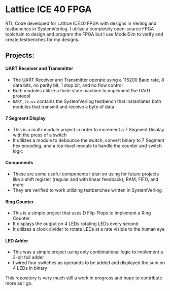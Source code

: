 # Lattice ICE 40 FPGA
RTL Code developed for Lattice ICE40 FPGA with designs in Verilog and testbenches in SystemVerilog. I utilize a completely open-source FPGA toolchain to design and program the FPGA but I use ModelSim to verify and create testbenches for my designs.

## Projects:

#### UART Receiver and Transmitter
- The UART Receiver and Transmitter operate using a 115200 Baud rate, 8 data bits, no parity bit, 1 stop bit, and no flow control
- Both modules utilize a finite state machine to implement the UART protocol 
- `UART_tb.sv` contains the SystemVerilog testbench that instantiates both modules that transmit and receive a byte of data

#### 7 Segment Display
- This is a multi-module project in order to increment a 7 Segment Display with the press of a switch
- It utilizes a module to debounce the switch, convert binary to 7 Segment hex encoding, and a top-level module to handle the counter and switch logic

#### Components
- These are some useful components I plan on using for future projects like a shift register (regular and with linear feedback), RAM, FIFO, and more
- They are verified to work utilizing testbenches written in SystemVerilog

#### Ring Counter
- This is a simple project that uses D Flip-Flops to implement a Ring Counter
- It displays the output on 4 LEDs rotating LEDs every second
- It utilizes a clock divider to rotate LEDs at a rate visible to the human eye

#### LED Adder
- This was a simple project using only combinational logic to implement a 2-bit full adder
- I wired four switches as operands to be added and displayed the sum on 4 LEDs in binary 


This repository is very much still a work in progress and hope to contribute more as I go.